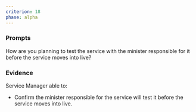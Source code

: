 ```yaml
---
criterion: 18
phase: alpha
---
```


### Prompts

How are you planning to test the service with the minister responsible for it before the service moves into live?

### Evidence

Service Manager able to:

* Confirm the minister responsible for the service will test it before the service moves into live.
